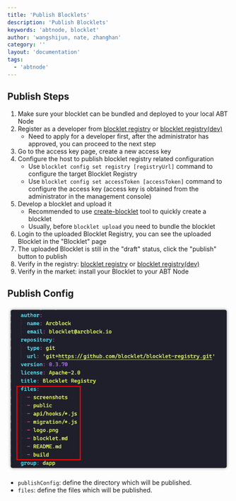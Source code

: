 ```yaml
---
title: 'Publish Blocklets'
description: 'Publish Blocklets'
keywords: 'abtnode, blocklet'
author: 'wangshijun, nate, zhanghan'
category: ''
layout: 'documentation'
tags:
  - 'abtnode'
---
```


## Publish Steps

1. Make sure your blocklet can be bundled and deployed to your local ABT Node
2. Register as a developer from [blocklet registry](https://registry.arcblock.io/) or [blocklet registry(dev)](https://dev.registry.arcblock.io/)
   - Need to apply for a developer first, after the administrator has approved, you can proceed to the next step
3. Go to the access key page, create a new access key
4. Configure the host to publish blocklet registry related configuration
   - Use `blocklet config set registry [registryUrl]` command to configure the target Blocklet Registry
   - Use `blocklet config set accessToken [accessToken]` command to configure the access key (access key is obtained from the administrator in the management console)
5. Develop a blocklet and upload it
   - Recommended to use [create-blocklet](https://www.npmjs.com/package/create-blocklet) tool to quickly create a blocklet
   - Usually, before `blocklet upload` you need to bundle the blocklet
6. Login to the uploaded Blocklet Registry, you can see the uploaded Blocklet in the "Blocklet" page
7. The uploaded Blocklet is still in the "draft" status, click the "publish" button to publish
8. Verify in the registry: [blocklet registry](https://registry.arcblock.io/) or [blocklet registry(dev)](https://dev.registry.arcblock.io/)
9. Verify in the market: install your Blocklet to your ABT Node

## Publish Config

![](./images/publish-blocklets-1.png)

- `publishConfig`: define the directory which will be published.
- `files`: define the files which will be published.
